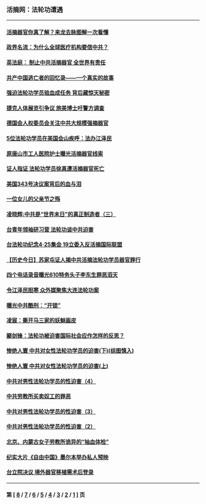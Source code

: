 ### 活摘网：法轮功遭遇
---
#### [活摘器官你真了解？来龙去脉图解一次看懂](../../pages/nf5881/n13013820.md?07270430) 
#### [政界名流：为什么全球医疗机构要信中共？](../../pages/nf5881/n11945479.md?07270430) 
#### [英法庭： 制止中共活摘器官 全世界有责任](../../pages/nf5881/n11330691.md?07270430) 
#### [共产中国逃亡者的回忆录——一个真实的故事](../../pages/nf5881/n10918649.md?07270430) 
#### [强迫法轮功学员验血成任务 背后藏惊天秘密](../../pages/nf5881/n4252384.md?07270430) 
#### [捷克人体展览引争议 旅美博士吁警方调查](../../pages/nf5881/n9429187.md?07270430) 
#### [德国会人权委员会关注中共大规模强摘器官](../../pages/nf5881/n8418950.md?07270430) 
#### [5位法轮功学员在美国会山疾呼：法办江泽民](../../pages/nf5881/n8101519.md?07270430) 
#### [原唐山市工人医院护士曝光活摘器官线索](../../pages/nf5881/n8076384.md?07270430) 
#### [证人指证 法轮功学员徐真遭活摘器官死亡](../../pages/nf5881/n8042467.md?07270430) 
#### [美国343号决议案背后的血与泪](../../pages/nf5881/n8020684.md?07270430) 
#### [一位女儿的父亲节之殇](../../pages/nf5881/n8014122.md?07270430) 
#### [凌晓辉:中共是“世界末日”的真正制造者（三）](../../pages/nf5881/n4210333.md?07270430) 
#### [台青年领袖研习营 法轮功谈中共迫害](../../pages/nf5881/n4141857.md?07270430) 
#### [台法轮功纪念4‧25集会 19立委入反活摘国际联盟](../../pages/nf5881/n4141821.md?07270430) 
#### [【历史今日】苏家屯证人揭中共活摘法轮功学员器官罪行](../../pages/nf5881/n4135912.md?07270430) 
#### [四个电话录音曝光610特务头子李东生罪恶滔天](../../pages/nf5881/n4040060.md?07270430) 
#### [令江泽民胆寒 众外媒聚焦大连法轮功案](../../pages/nf5881/n3932671.md?07270430) 
#### [曝光中共酷刑：“开锁”](../../pages/nf5881/n3889373.md?07270430) 
#### [凌宸：撕开马三家的妖魅画皮](../../pages/nf5881/n3849369.md?07270430) 
#### [郦剑锋：法轮功被迫害国际社会应作怎样的反思？](../../pages/nf5881/n3824560.md?07270430) 
#### [惨绝人寰 中共对女性法轮功学员的迫害(下)(组图慎入)](../../pages/nf5881/n3816285.md?07270430) 
#### [惨绝人寰 中共对女性法轮功学员的迫害(上)](../../pages/nf5881/n3815374.md?07270430) 
#### [中共对男性法轮功学员的性迫害（4）](../../pages/nf5881/n3769144.md?07270430) 
#### [中共劳教所买卖奴工的罪恶](../../pages/nf5881/n3769378.md?07270430) 
#### [中共对男性法轮功学员的性迫害（3）](../../pages/nf5881/n3768231.md?07270430) 
#### [中共对男性法轮功学员的性迫害（2）](../../pages/nf5881/n3767211.md?07270430) 
#### [北京、内蒙古女子劳教所诡异的“抽血体检”](../../pages/nf5881/n3753158.md?07270430) 
#### [纪实大片《自由中国》墨尔本举办私人预映](../../pages/nf5881/n3743337.md?07270430) 
#### [台立院决议 境外器官移植需术后登录](../../pages/nf5881/n3741520.md?07270430) 

---
#### 第 [ [8](./8.md?07270430) / [7](./7.md?07270430) / [6](./6.md?07270430) / [5](./5.md?07270430) / [4](./4.md?07270430) / [3](./3.md?07270430) / [2](./2.md?07270430) / [1](./1.md?07270430) ] 页
